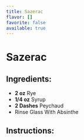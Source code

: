 ```yaml
---
title: Sazerac
flavor: []
favorite: false
available: true
---
```

# Sazerac

## Ingredients:
- **2 oz** Rye
- **1/4 oz** Syrup
- **2 Dashes** Peychaud
- Rinse Glass With Absinthe

## Instructions:



